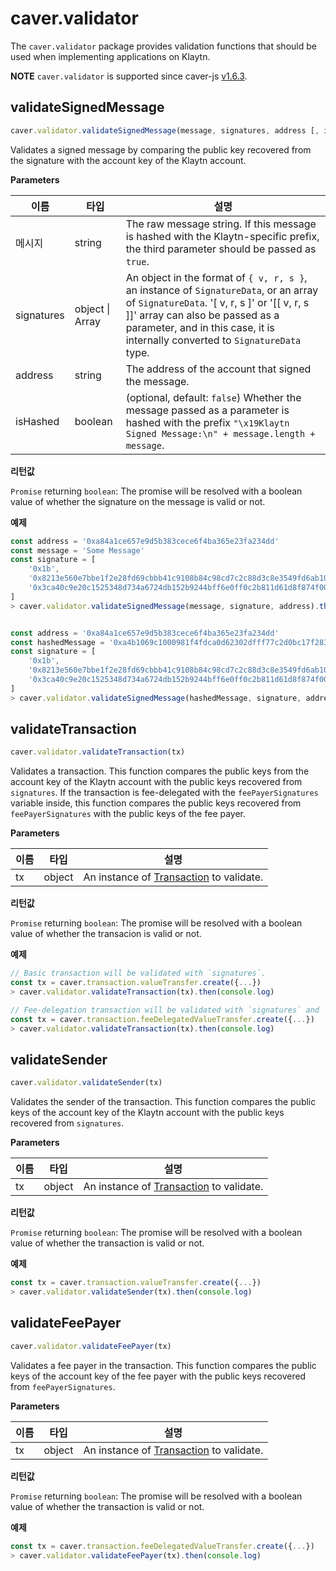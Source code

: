 # caver.validator <a id="caver-validator"></a>

The `caver.validator` package provides validation functions that should be used when implementing applications on Klaytn.

**NOTE** `caver.validator` is supported since caver-js [v1.6.3](https://www.npmjs.com/package/caver-js/v/1.6.3).

## validateSignedMessage <a id="validatesignedmessage"></a>

```javascript
caver.validator.validateSignedMessage(message, signatures, address [, isHashed])
```

Validates a signed message by comparing the public key recovered from the signature with the account key of the Klaytn account.

**Parameters**

| 이름         | 타입                  | 설명                                                                                                                                                                                                                                                        |
| ---------- | ------------------- | --------------------------------------------------------------------------------------------------------------------------------------------------------------------------------------------------------------------------------------------------------- |
| 메시지        | string              | The raw message string. If this message is hashed with the Klaytn-specific prefix, the third parameter should be passed as `true`.                                                                                                                        |
| signatures | object &#124; Array | An object in the format of `{ v, r, s }`, an instance of `SignatureData`, or an array of `SignatureData`. '[ v, r, s ]' or '[[ v, r, s ]]' array can also be passed as a parameter, and in this case, it is internally converted to `SignatureData` type. |
| address    | string              | The address of the account that signed the message.                                                                                                                                                                                                       |
| isHashed   | boolean             | (optional, default: `false`) Whether the message passed as a parameter is hashed with the prefix `"\x19Klaytn Signed Message:\n" + message.length + message`.                                                                                           |

**리턴값**

`Promise` returning `boolean`: The promise will be resolved with a boolean value of whether the signature on the message is valid or not.


**예제**

```javascript
const address = '0xa84a1ce657e9d5b383cece6f4ba365e23fa234dd'
const message = 'Some Message'
const signature = [
    '0x1b',
    '0x8213e560e7bbe1f2e28fd69cbbb41c9108b84c98cd7c2c88d3c8e3549fd6ab10',
    '0x3ca40c9e20c1525348d734a6724db152b9244bff6e0ff0c2b811d61d8f874f00',
]
> caver.validator.validateSignedMessage(message, signature, address).then(console.log)


const address = '0xa84a1ce657e9d5b383cece6f4ba365e23fa234dd'
const hashedMessage = '0xa4b1069c1000981f4fdca0d62302dfff77c2d0bc17f283d961e2dc5961105b18'
const signature = [
    '0x1b',
    '0x8213e560e7bbe1f2e28fd69cbbb41c9108b84c98cd7c2c88d3c8e3549fd6ab10',
    '0x3ca40c9e20c1525348d734a6724db152b9244bff6e0ff0c2b811d61d8f874f00',
]
> caver.validator.validateSignedMessage(hashedMessage, signature, address, true).then(console.log)
```

## validateTransaction <a id="validatetransaction"></a>

```javascript
caver.validator.validateTransaction(tx)
```

Validates a transaction. This function compares the public keys from the account key of the Klaytn account with the public keys recovered from `signatures`. If the transaction is fee-delegated with the `feePayerSignatures` variable inside, this function compares the public keys recovered from `feePayerSignatures` with the public keys of the fee payer.

**Parameters**

| 이름 | 타입     | 설명                                          |
| -- | ------ | ------------------------------------------- |
| tx | object | An instance of [Transaction][] to validate. |

**리턴값**

`Promise` returning `boolean`: The promise will be resolved with a boolean value of whether the transacion is valid or not.


**예제**

```javascript
// Basic transaction will be validated with `signatures`.
const tx = caver.transaction.valueTransfer.create({...})
> caver.validator.validateTransaction(tx).then(console.log)

// Fee-delegation transaction will be validated with `signatures` and `feePayerSignatures`.
const tx = caver.transaction.feeDelegatedValueTransfer.create({...})
> caver.validator.validateTransaction(tx).then(console.log)
```

## validateSender <a id="validatesender"></a>

```javascript
caver.validator.validateSender(tx)
```

Validates the sender of the transaction. This function compares the public keys of the account key of the Klaytn account with the public keys recovered from `signatures`.

**Parameters**

| 이름 | 타입     | 설명                                          |
| -- | ------ | ------------------------------------------- |
| tx | object | An instance of [Transaction][] to validate. |

**리턴값**

`Promise` returning `boolean`: The promise will be resolved with a boolean value of whether the transaction is valid or not.


**예제**

```javascript
const tx = caver.transaction.valueTransfer.create({...})
> caver.validator.validateSender(tx).then(console.log)
```

## validateFeePayer <a id="validatefeepayer"></a>

```javascript
caver.validator.validateFeePayer(tx)
```

Validates a fee payer in the transaction. This function compares the public keys of the account key of the fee payer with the public keys recovered from `feePayerSignatures`.

**Parameters**

| 이름 | 타입     | 설명                                          |
| -- | ------ | ------------------------------------------- |
| tx | object | An instance of [Transaction][] to validate. |

**리턴값**

`Promise` returning `boolean`: The promise will be resolved with a boolean value of whether the transaction is valid or not.


**예제**

```javascript
const tx = caver.transaction.feeDelegatedValueTransfer.create({...})
> caver.validator.validateFeePayer(tx).then(console.log)
```

[Transaction]: ./caver.transaction/README.md#class

